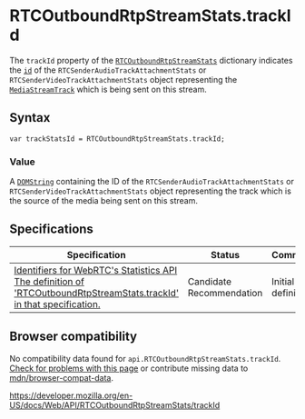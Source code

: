 RTCOutboundRtpStreamStats.trackId
=================================

The `trackId` property of the [`RTCOutboundRtpStreamStats`](../rtcoutboundrtpstreamstats) dictionary indicates the [`id`](../rtcstats/id) of the <span class="page-not-created">`RTCSenderAudioTrackAttachmentStats`</span> or <span class="page-not-created">`RTCSenderVideoTrackAttachmentStats`</span> object representing the [`MediaStreamTrack`](../mediastreamtrack) which is being sent on this stream.

Syntax
------

    var trackStatsId = RTCOutboundRtpStreamStats.trackId;

### Value

A [`DOMString`](../domstring) containing the ID of the <span class="page-not-created">`RTCSenderAudioTrackAttachmentStats`</span> or <span class="page-not-created">`RTCSenderVideoTrackAttachmentStats`</span> object representing the track which is the source of the media being sent on this stream.

Specifications
--------------

<table><thead><tr class="header"><th>Specification</th><th>Status</th><th>Comment</th></tr></thead><tbody><tr class="odd"><td><a href="https://w3c.github.io/webrtc-stats/#dom-RTCOutboundRtpStreamStats-trackId">Identifiers for WebRTC's Statistics API<br />
<span class="small">The definition of 'RTCOutboundRtpStreamStats.trackId' in that specification.</span></a></td><td><span class="spec-cr">Candidate Recommendation</span></td><td>Initial definition.</td></tr></tbody></table>

Browser compatibility
---------------------

No compatibility data found for `api.RTCOutboundRtpStreamStats.trackId`.  
[Check for problems with this page](#on-github) or contribute missing data to [mdn/browser-compat-data](https://github.com/mdn/browser-compat-data).

<a href="https://developer.mozilla.org/en-US/docs/Web/API/RTCOutboundRtpStreamStats/trackId" class="_attribution-link">https://developer.mozilla.org/en-US/docs/Web/API/RTCOutboundRtpStreamStats/trackId</a>
